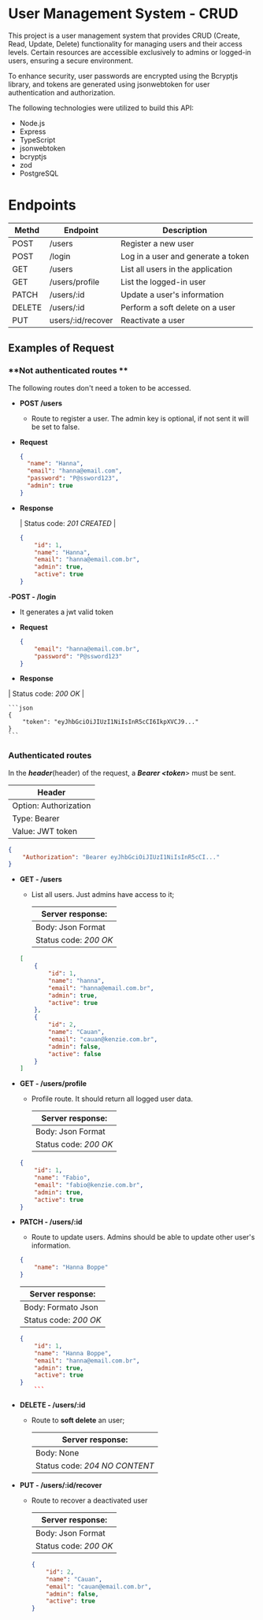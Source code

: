 # User Management System - CRUD

This project is a user management system that provides CRUD (Create, Read, Update, Delete) functionality for managing users and their access levels. Certain resources are accessible exclusively to admins or logged-in users, ensuring a secure environment.

To enhance security, user passwords are encrypted using the Bcryptjs library, and tokens are generated using jsonwebtoken for user authentication and authorization.

The following technologies were utilized to build this API:

- Node.js
- Express
- TypeScript
- jsonwebtoken
- bcryptjs
- zod
- PostgreSQL

# Endpoints

| Methd | Endpoint | Description |
| - | - | - |
| POST | /users | Register a new user |
| POST | /login | Log in a user and generate a token |
| GET  | /users | List all users in the application |
| GET  | /users/profile | List the logged-in user | 
| PATCH | /users/:id | Update a user's information | 
| DELETE | /users/:id | Perform a soft delete on a user | 
| PUT | users/:id/recover | Reactivate a user | 


## **Examples of Request**

### **Not authenticated routes **

The following routes don't need a token to be accessed.

-   **POST /users**

    - Route to register a user. The admin key is optional, if not sent it will be set to false.

- **Request**
    
  ```json
  {
    "name": "Hanna",
    "email": "hanna@email.com",
    "password": "P@ssword123",
    "admin": true
  }
  ```
        
- **Response**

  | Status code: _201 CREATED_ |

  ```json
  {
      "id": 1,
      "name": "Hanna",
      "email": "hanna@email.com.br",
      "admin": true,
      "active": true
  }
  ```

-**POST - /login**

   - It generates a jwt valid token
    
- **Request**

  ```json
  {
      "email": "hanna@email.com.br",
      "password": "P@ssword123"
  }
  ```
 - **Response**

 | Status code: _200 OK_ |

    ```json
    {
        "token": "eyJhbGciOiJIUzI1NiIsInR5cCI6IkpXVCJ9..."
    }
    ```

### **Authenticated routes**

In the **_header_**(header) of the request, a **_Bearer &lt;token_**&gt; must be sent.

| Header                |
| --------------------- |
| Option: Authorization |
| Type: Bearer          |
| Value: JWT token      |

  ```json
  {
      "Authorization": "Bearer eyJhbGciOiJIUzI1NiIsInR5cCI..."
  }
  ```

-   **GET - /users**

    -   List all users. Just admins have access to it;

        | Server response: |
        | --------------------- |
        | Body: Json Format    |
        | Status code: _200 OK_ |

    ```json
    [
        {
            "id": 1,
            "name": "hanna",
            "email": "hanna@email.com.br",
            "admin": true,
            "active": true
        },
        {
            "id": 2,
            "name": "Cauan",
            "email": "cauan@kenzie.com.br",
            "admin": false,
            "active": false
        }
    ]
    ```

-   **GET - /users/profile**

    -   Profile route. It should return all logged user data.

        | Server response: |
        | --------------------- |
        | Body: Json Format    |
        | Status code: _200 OK_ |

    ```json
    {
        "id": 1,
        "name": "Fabio",
        "email": "fabio@kenzie.com.br",
        "admin": true,
        "active": true
    }
    ```

-   **PATCH - /users/:id**

    -   Route to update users. Admins should be able to update other user's information.

    ```json
    {
        "name": "Hanna Boppe"
    }
    ```

      | Server response: |
      | --------------------- |
      | Body: Formato Json    |
      | Status code: _200 OK_ |

    ```json
    {
        "id": 1,
        "name": "Hanna Boppe",
        "email": "hanna@email.com.br",
        "admin": true,
        "active": true
    }
        ```

-   **DELETE - /users/:id**

    -   Route to **soft delete** an user;

        | Server response: |
        | --------------------- |
        | Body: None |
        | Status code: _204 NO CONTENT_ |


-   **PUT - /users/:id/recover**

    -   Route to recover a deactivated user

        | Server response: |
        | --------------------- |
        | Body: Json Format    |
        | Status code: _200 OK_ |

        ```json
        {
            "id": 2,
            "name": "Cauan",
            "email": "cauan@email.com.br",
            "admin": false,
            "active": true
        }
        ```
